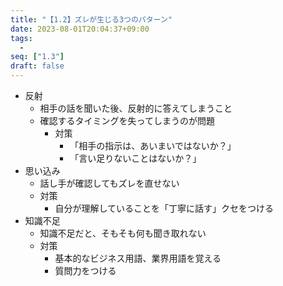 ```yaml
---
title: "【1.2】ズレが生じる3つのパターン"
date: 2023-08-01T20:04:37+09:00
tags: 
  -
seq: ["1.3"]
draft: false
---
```


- 反射
  - 相手の話を聞いた後、反射的に答えてしまうこと
  - 確認するタイミングを失ってしまうのが問題
    - 対策
      - 「相手の指示は、あいまいではないか？」
      - 「言い足りないことはないか？」
- 思い込み
  - 話し手が確認してもズレを直せない
  - 対策
    - 自分が理解していることを「丁寧に話す」クセをつける
- 知識不足
  - 知識不足だと、そもそも何も聞き取れない
  - 対策
    - 基本的なビジネス用語、業界用語を覚える
    - 質問力をつける

